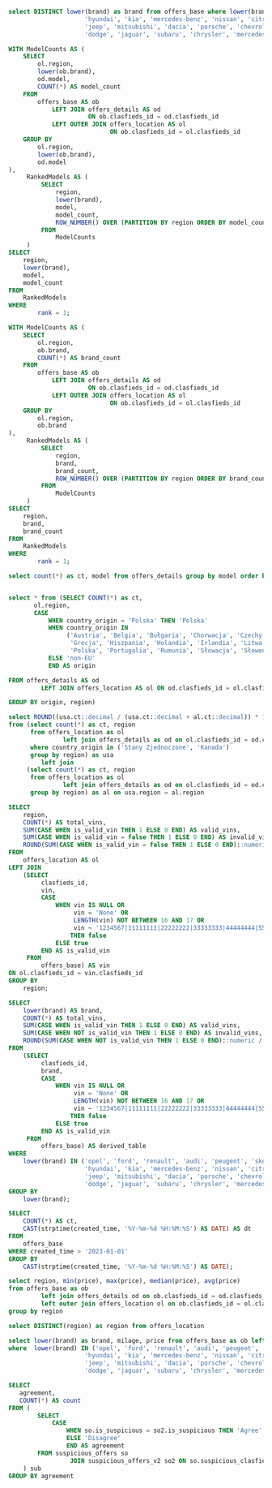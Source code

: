 

```sql brand_list
select DISTINCT lower(brand) as brand from offers_base where lower(brand) in ('opel', 'ford', 'renault', 'audi', 'peugeot', 'skoda', 'toyota', 'volkswagen', 'bmw', 'volvo',
                     'hyundai', 'kia', 'mercedes-benz', 'nissan', 'citroën', 'fiat', 'seat', 'mazda', 'honda', 'suzuki',
                     'jeep', 'mitsubishi', 'dacia', 'porsche', 'chevrolet', 'lexus', 'alfa romeo', 'mini', 'land rover',
                     'dodge', 'jaguar', 'subaru', 'chrysler', 'mercedes')
```

```sql popular_in_region
WITH ModelCounts AS (
    SELECT
        ol.region,
        lower(ob.brand),
        od.model,
        COUNT(*) AS model_count
    FROM
        offers_base AS ob
            LEFT JOIN offers_details AS od
                      ON ob.clasfieds_id = od.clasfieds_id
            LEFT OUTER JOIN offers_location AS ol
                            ON ob.clasfieds_id = ol.clasfieds_id
    GROUP BY
        ol.region,
        lower(ob.brand),
        od.model
),
     RankedModels AS (
         SELECT
             region,
             lower(brand),
             model,
             model_count,
             ROW_NUMBER() OVER (PARTITION BY region ORDER BY model_count DESC) AS rank
         FROM
             ModelCounts
     )
SELECT
    region,
    lower(brand),
    model,
    model_count
FROM
    RankedModels
WHERE
        rank = 1;
```
<DataTable data={popular_in_region}/>


```sql most_brands_in_region
WITH ModelCounts AS (
    SELECT
        ol.region,
        ob.brand,
        COUNT(*) AS brand_count
    FROM
        offers_base AS ob
            LEFT JOIN offers_details AS od
                      ON ob.clasfieds_id = od.clasfieds_id
            LEFT OUTER JOIN offers_location AS ol
                            ON ob.clasfieds_id = ol.clasfieds_id
    GROUP BY
        ol.region,
        ob.brand
),
     RankedModels AS (
         SELECT
             region,
             brand,
             brand_count,
             ROW_NUMBER() OVER (PARTITION BY region ORDER BY brand_count DESC) AS rank
         FROM
             ModelCounts
     )
SELECT
    region,
    brand,
    brand_count
FROM
    RankedModels
WHERE
        rank = 1;
```

<DataTable data={most_brands_in_region}/>


```sql top_models
select count(*) as ct, model from offers_details group by model order by ct desc limit 10
```

<DataTable data={top_models}/>


```sql country_origin_region

select * from (SELECT COUNT(*) as ct,
       ol.region,
       CASE
           WHEN country_origin = 'Polska' THEN 'Polska'
           WHEN country_origin IN
                ('Austria', 'Belgia', 'Bułgaria', 'Chorwacja', 'Czechy', 'Dania', 'Estonia', 'Finlandia', 'Francja',
                 'Grecja', 'Hiszpania', 'Holandia', 'Irlandia', 'Litwa', 'Luksemburg', 'Łotwa', 'Malta', 'Niemcy',
                 'Polska', 'Portugalia', 'Rumunia', 'Słowacja', 'Słowenia', 'Szwecja', 'Węgry', 'Włochy') THEN 'EU'
           ELSE 'non-EU'
           END AS origin

FROM offers_details AS od
         LEFT JOIN offers_location AS ol ON od.clasfieds_id = ol.clasfieds_id

GROUP BY origin, region)
```
<BarChart 
    data={country_origin_region} 
    x=region 
    y=ct 
    series=origin
    type=stacked100
/>

```sql investigation
select ROUND((usa.ct::decimal / (usa.ct::decimal + al.ct::decimal)) * 100, 2) as percent, usa.ct as count_north_america, al.ct as total, usa.region
from (select count(*) as ct, region
      from offers_location as ol
               left join offers_details as od on ol.clasfieds_id = od.clasfieds_id
      where country_origin in ('Stany Zjednoczone', 'Kanada')
      group by region) as usa
         left join
     (select count(*) as ct, region
      from offers_location as ol
               left join offers_details as od on ol.clasfieds_id = od.clasfieds_id
      group by region) as al on usa.region = al.region

```

<DataTable data={investigation}>
  <Column id=region/>
    <Column id=count_north_america/>
    <Column id=total/>
  <Column id=percent fmt='0"%"'/>
</DataTable>


```sql no_vin_region
SELECT
    region,
    COUNT(*) AS total_vins,
    SUM(CASE WHEN is_valid_vin THEN 1 ELSE 0 END) AS valid_vins,
    SUM(CASE WHEN is_valid_vin = false THEN 1 ELSE 0 END) AS invalid_vins,
    ROUND(SUM(CASE WHEN is_valid_vin = false THEN 1 ELSE 0 END)::numeric / COUNT(*) * 100, 2) AS invalid_vin_percentage
FROM
    offers_location AS ol
LEFT JOIN
    (SELECT
         clasfieds_id,
         vin,
         CASE
             WHEN vin IS NULL OR
                  vin = 'None' OR
                  LENGTH(vin) NOT BETWEEN 16 AND 17 OR
                  vin ~ '1234567|11111111|22222222|33333333|44444444|55555555|66666666|77777777|88888888|99999999|00000000|zapytaj|wysylam|kontakt|zadzwon|nrvin|astaz|error|xxxxx|vvvvv|zzzzz|yyyyy|wwwww'
                 THEN false
             ELSE true
         END AS is_valid_vin
     FROM
         offers_base) AS vin
ON ol.clasfieds_id = vin.clasfieds_id
GROUP BY
    region;


```

<DataTable data={no_vin_region}>
  <Column id=region/>
  <Column id=invalid_vin_percentage fmt='0"%"'/>
  <Column id=invalid_vins/>
  <Column id=valid_vins/>
</DataTable>



```sql invalid_vin_brands
SELECT
    lower(brand) AS brand,
    COUNT(*) AS total_vins,
    SUM(CASE WHEN is_valid_vin THEN 1 ELSE 0 END) AS valid_vins,
    SUM(CASE WHEN NOT is_valid_vin THEN 1 ELSE 0 END) AS invalid_vins,
    ROUND(SUM(CASE WHEN NOT is_valid_vin THEN 1 ELSE 0 END)::numeric / COUNT(*) * 100, 2) AS invalid_vin_percentage
FROM
    (SELECT
         clasfieds_id,
         brand,
         CASE
             WHEN vin IS NULL OR
                  vin = 'None' OR
                  LENGTH(vin) NOT BETWEEN 16 AND 17 OR
                  vin ~ '1234567|11111111|22222222|33333333|44444444|55555555|66666666|77777777|88888888|99999999|00000000|zapytaj|wysylam|kontakt|zadzwon|nrvin|astaz|error|xxxxx|vvvvv|zzzzz|yyyyy|wwwww'
                 THEN false
             ELSE true
         END AS is_valid_vin
     FROM
         offers_base) AS derived_table
WHERE
    lower(brand) IN ('opel', 'ford', 'renault', 'audi', 'peugeot', 'skoda', 'toyota', 'volkswagen', 'bmw', 'volvo',
                     'hyundai', 'kia', 'mercedes-benz', 'nissan', 'citroën', 'fiat', 'seat', 'mazda', 'honda', 'suzuki',
                     'jeep', 'mitsubishi', 'dacia', 'porsche', 'chevrolet', 'lexus', 'alfa romeo', 'mini', 'land rover',
                     'dodge', 'jaguar', 'subaru', 'chrysler', 'mercedes')
GROUP BY
    lower(brand);
```

<DataTable data={invalid_vin_brands}>
  <Column id=brand/>
  <Column id=invalid_vin_percentage fmt='0"%"'/>
  <Column id=invalid_vins/>
  <Column id=valid_vins/>
</DataTable>


```sql created_time
SELECT
    COUNT(*) AS ct,
    CAST(strptime(created_time, '%Y-%m-%d %H:%M:%S') AS DATE) AS dt
FROM
    offers_base
WHERE created_time > '2023-01-01'
GROUP BY
    CAST(strptime(created_time, '%Y-%m-%d %H:%M:%S') AS DATE);
```
<CalendarHeatmap
    data={created_time}
    date=dt
    value=ct
    title="New offers daily"
    yearLabel=true
/>

```sql median_price_by_region
select region, min(price), max(price), median(price), avg(price)
from offers_base as ob
         left join offers_details od on ob.clasfieds_id = od.clasfieds_id
         left outer join offers_location ol on ob.clasfieds_id = ol.clasfieds_id
group by region
```

```sql region_list
select DISTINCT(region) as region from offers_location
```


<Dropdown data={region_list} name="region" value="region">
    <DropdownOption value="%" valueLabel="Regions"/>
</Dropdown>


<Dropdown data={brand_list} name="brand" value="brand">
    <DropdownOption value="%" valueLabel="Brands"/>
</Dropdown>

```sql test_scattered_plot
select lower(brand) as brand, milage, price from offers_base as ob left join offers_details as od on ob.clasfieds_id = od.clasfieds_id left join offers_location as ol on ob.clasfieds_id = ol.clasfieds_id
where  lower(brand) IN ('opel', 'ford', 'renault', 'audi', 'peugeot', 'skoda', 'toyota', 'volkswagen', 'bmw', 'volvo',
                     'hyundai', 'kia', 'mercedes-benz', 'nissan', 'citroën', 'fiat', 'seat', 'mazda', 'honda', 'suzuki',
                     'jeep', 'mitsubishi', 'dacia', 'porsche', 'chevrolet', 'lexus', 'alfa romeo', 'mini', 'land rover',
                     'dodge', 'jaguar', 'subaru', 'chrysler', 'mercedes') and region like '${inputs.region.value}' and brand like '${inputs.brand.value}'
```






<ScatterPlot 
    data={test_scattered_plot} 
    x=milage 
    y=price 
    series=brand 
    xAxisTitle=true 
    yAxisTitle=true
/>


 ```sql similarity
 SELECT
    agreement,
    COUNT(*) AS count
FROM (
         SELECT
             CASE
                 WHEN so.is_suspicious = so2.is_suspicious THEN 'Agree'
                 ELSE 'Disagree'
                 END AS agreement
         FROM suspicious_offers so
                  JOIN suspicious_offers_v2 so2 ON so.suspicious_clasfieds_id = so2.suspicious_clasfieds_id
     ) sub
GROUP BY agreement
```
